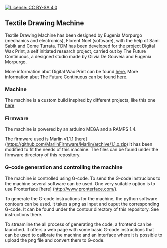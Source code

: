 [![License: CC BY-SA 4.0](https://licensebuttons.net/l/by-sa/4.0/80x15.png)](https://creativecommons.org/licenses/by-sa/4.0/)

## Textile Drawing Machine
Textile Drawing Machine  has been designed by Eugenia Morpurgo (mechanics and electronics), Florent Noel (software), with the help of Sami Sabik and Come Turrata. 
TDM has been developed for the project Digital Wax Print, a self initiated research project, carried out by The Future Continuous,  a designed studio made by Olivia De Gouveia and Eugenia Morpurgo.

More information abut Digital Wax Print can be found [here.](http://digitalwaxprint.com/)
More information abut The Future Continuous can be found [here](http://www.thefuturecontinuous.com/).

### Machine

The machine is a custom build inspired by different projects, like this one [here](https://openbuilds.com/threads/cnc-sand-and-spraycalk-drawmaschine.8927/#post-52036)

### Firmware

The machine is powered by an arduino MEGA and a RAMPS 1.4.

The firmware used is Marlin v1.1.1 [here] (https://github.com/MarlinFirmware/Marlin/archive/1.1.x.zip)
It has been modified to fit the needs of this machine. The files can be found under the firmware directory of this repository.

### G-code generation and controlling the machine

The machine is controlled using G-code. To send the G-code instrucions to the machine several software can be used. One very suitable option is to use Pronterface [here] (http://www.pronterface.com/).

To generate the G-code instructions for the machine, the python software contours can be used. It takes a png as input and ouput the corresponding G-code. It can be found under the contour directory of this repository. See instructions there.

To streamline the all process of generating the code, a frontend can be launched. It offers a web page with some basic G-code instructions that can be used to calibrate the machine and an interface where it is possible to upload the png file and convert them to G-code. 

